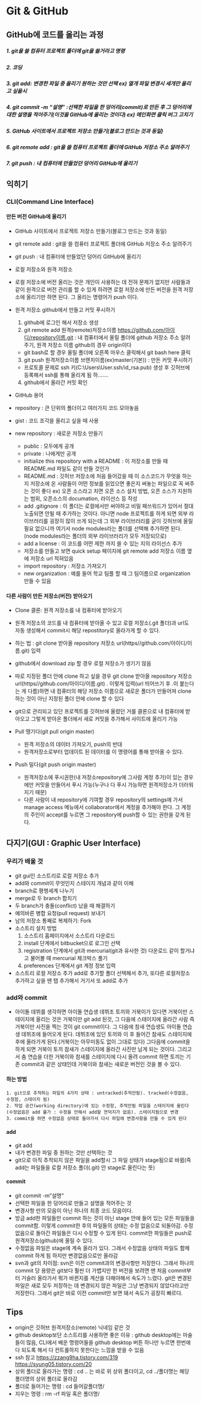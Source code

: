 # Git & GitHub
## GitHub에 코드를 올리는 과정
##### 1. git을 쓸 컴퓨터 프로젝트 폴더에 git을 쓸거라고 명령
##### 2. 코딩
##### 3. git add: 변경한 파일 중 올리기 원하는 것만 선택 ex) 열개 파일 변경시 세개만 올리고 싶을시
##### 4. git commit -m “설명” :선택한 파일을 한 덩어리(commit)로 만든 후 그 덩어리에 대한 설명을 적어주기(이것을 GitHub에 올리는 것이다) ex) 메인화면 클릭 버그 고치기
##### 5. GitHub 사이트에서 프로젝트 저장소 만들기(블로그 만드는 것과 동일)
##### 6. git remote add : git을 쓸 컴퓨터 프로젝트 폴더에 GitHub 저장소 주소 알려주기
##### 7. git push : 내 컴퓨터에 만들었던 덩어리 GitHub에 올리기

## 익히기
### CLI(Command Line Interface) 
#### 만든 버전 GitHub에 올리기
- GitHub 사이트에서 프로젝트 저장소 만들기(블로그 만드는 것과 동일)
- git remote add : git을 쓸 컴퓨터 프로젝트 폴더에 GitHub 저장소 주소 알려주기
- git push : 내 컴퓨터에 만들었던 덩어리 GitHub에 올리기

- 로컬 저장소와 원격 저장소
 - 로컬 저장소에 버전 올리는 것은 개인이 사용하는 데 전혀 문제가 없지만 사람들과 같이 원격으로 버전 관리를 할 수 있게 하려면 로컬 저장소에 만든 버전을 원격 저장소에 올리기만 하면 된다. 그 올리는 명령어가 push 이다.

- 원격 저장소 github에서 만들고 커밋 푸시하기
    1. github에 로그인 해서 저장소 생성
    2.  git remote add 원격(remote)저장소이름 https://github.com/아이디/repository이름.git : 내 컴퓨터에서 올릴 폴더에 github 저장소 주소 알려주기, 원격 저장소 이름 github의 경우 origin이다
    - git bash로 할 경우 올릴 폴더에 오른쪽 마우스 클릭해서 git bash here 클릭
    3. git push 원격저장소이름 브랜치이름(ex)master(기본)) : 만든 커밋 푸시하기
    - 프로토콜 문제로 ssh 키(C:\Users\User\.ssh/id_rsa.pub) 생성 후 깃허브에 등록해서 ssh를 통해 올리게 됨 하…….
    4. github에서 올라간 커밋 확인

- GitHub 용어
- repository : 큰 단위의 폴더이고 여러가지 코드 모아놓음
- gist : 코드 조각을 올리고 싶을 때 사용
- new repository : 새로운 저장소 만들기
    - public : 모두에게 공개
    - private : 나에게만 공개
    - initialize this repository with a README : 이 저장소를 만들 때 README.md 파일도 같이 만들 것인가
    - README.md : 깃허브 저장소에 처음 들어갔을 때 이 소스코드가 무엇을 하는지 저장소에 온 사람들이 어떤 정보를 읽었으면 좋은지 써놓는 파일으로 꼭 써주는 것이 좋다 ex) 오픈 소스라고 치면 오픈 소스 설치 방법, 오픈 소스가 지원하는 범위, 오픈소스의 documation, 라이선스 등 작성
    - add .gitignore : 이 폴더는 로컬에서만 써야하고 비밀 패쓰워드가 있어서 절대 노출되면 안될 때 추가하는 것이다. 아니면 node 프로젝트를 하게 되면 외부 라이브러리를 굉장히 많이 쓰게 되는데 그 외부 라이브러리를 굳이 깃허브에 올릴 필요 없으니까 여기서 node modules라는 폴더를 선택해 추가하면 된다.(node modules라는 폴더의 외부 라이브러리가 모두 저장되므로)
    - add a license : 이 코드를 어떤 제한 까지 쓸 수 있는 지의 라이선스 추가
    - 저장소를 만들고 보면 quick setup 페이지에 git remote add 저장소 이름 옆에 저장소 url 적혀있음
    - import repository : 저장소 가져오기
    - new organization : 예를 들어 학교 팀플 할 때 그 팀이름으로 organization 만들 수 있음
 
#### 다른 사람이 만든 저장소(버전) 받아오기
- Clone 클론: 원격 저장소를 내 컴퓨터에 받아오기
 - 원격 저장소의 코드를 내 컴퓨터에 받아올 수 있고 로컬 저장소(.git 폴더)과 url도 자동 생성해서 commit시 해당 repostitory로 올라가게 할 수 있다.
 - 하는 법 : git clone 받아올 repository 저장소 url(https//github.com/아이디/이름.git) 입력
 - github에서 download zip 할 경우 로컬 저장소가 생기기 않음
 - 따로 지정된 폴더 안에 clone 하고 싶을 경우 git clone 받아올 repository 저장소 url(https//github.com/아이디/이름.git) . 이렇게 입력(url 띄어쓰기 후 .이 붙는다는 게 다름)하면 내 컴퓨터의 해당 저장소 이름으로 새로운 폴더가 만들어져 clone 하는 것이 아닌 지정된 폴더 안에 clone 할 수 있다
 - git으로 관리되고 있던 프로젝트를 깃허브에 올렸던 거를 클론으로 내 컴퓨터에 받아오고 그렇게 받아온 폴더에서 새로 커밋을 추가해서 사이트에 올리기 가능
 
- Pull 땡기다(git pull origin master)
    - 원격 저장소의 데이터 가져오기, push의 반대
    - 원격저장소로부터 업데이트 된 데이터를 이 명령어를 통해 받아올 수 있다.
 
- Push 밀다(git push origin master)
    - 원격저장소에 푸시권한(내 저장소repository에 그사람 계정 추가)이 있는 경우에만 커밋을 만들어서 푸시 가능(누구나 다 푸시 가능하면 원격저장소가 더러워지기 때문)
    - 다른 사람이 내 repository에 기여할 경우 repository의 settings에 가서 manage access 메뉴에서 collaborator에서 계정을 추가해야 한다. 그 계정의 주인이 accept를 누르면 그 repository에 push할 수 있는 권한을 갖게 된다.

## 다지기(GUI : Graphic User Interface)
### 우리가 배울 것
- git gui인 소스트리로 로컬 저장소 추가
- add와 commit이 무엇인지 스테이지 개념과 같이 이해
- branch로 평행세계 나누기
- merge로 두 branch 합치기
- 두 branch가 충돌(conflict) 났을 때 해결하기
- 예의바른 병합 요청(pull request) 보내기
- 남의 저장소 통째로 복제하기: Fork
- 소스트리 설치 방법
    1. 소스트리 홈페이지에서 소스트리 다운로드
    2. install 단계에서 bitbucket으로 로그인 선택
    3. registration 단계에서 git과 mercurial(git과 유사한 것) 다운로드 같이 할거냐고 물어볼 때 mercurial 체크박스 풀기 
    4. preferences 단계에서 git 계정 정보 입력
- 소스트리 로컬 저장소 추가 add로 추가할 폴더 선택해서 추가, 또다른 로컬저장소 추가하고 싶을 땐 탭 추가해서 거기서 또 add로 추가

### add와 commit
- 아이돌 데뷔를 생각하면 아이돌 연습생 데뷔조 토끼와 거북이가 있다면 거북이만 스테이지에 올리는 것은 거북이만 git add 된것, 그 다음에 스테이지에 올라간 사람 즉 거북이만 사진을 찍는 것이 git commit이다. 그 다음에 참새 연습생도 아이돌 연습생 데뷔조에 들어오게 된다. 데뷔조에 있던 토끼와 이 후 들어간 참새도 스테이지에 후에 올라가게 된다.(거북이는 아무미동도 없이 그대로 있다) 그다음에 commit을 하게 되면 거북이 토끼 참새가 스테이지에 올라간 사진만 남게 되는 것이다. 그리고서 춤 연습을 더한 거북이와 참새를 스테이지에 다시 올려 commit 하면 토끼는 기존 commit과 같은 상태인데 거북이와 참새는 새로운 버전인 것을 볼 수 있다.
#### 하는 방법
    1. git으로 추적하는 파일의 4가지 상태 : untracked(추적안됨). tracked(수정없음, 수정함, 스테이지 됨)
    2. 작업 공간(working directory)에 있는 수정함, 추적안됨 파일을 스테이지에 올린다(수정없음은 add 불가 : 수정을 안해서 add할 껀덕지가 없음). 스테이지됨으로 변경
    3. commit을 하면 수정없음 상태로 돌아가서 다시 파일에 변경사항을 만들 수 있게 된다

#### add
- git add
- 내가 변경한 파일 중 원하는 것만 선택하는 것
- git으로 아직 추적되지 않은 파일을 add할시 그 파일 상태가 stage됨으로 바뀜(즉 add는 파일들을 로컬 저장소 폴더(.git) 안 stage로 올린다는 뜻)

#### commit
- git commit -m”설명”
- 선택한 파일을 한 덩어리로 만들고 설명을 적어주는 것
- 변경사항 만의 모음이 아닌 하나의 최종 코드 모음이다. 
- 방금 add한 파일들만 commit 하는 것이 아닌 stage 안에 들어 있는 모든 파일들을 commit함. 이렇게 commit한 후의 파일들의 상태는 수정 없음으로 되돌아감. 수정없음으로 돌아간 파일들은 다시 수정할 수 있게 된다. commit한 파일들은 push로 원격저장소(github)에 올릴 수 있다. 
- 수정없음 파일은 stage에 계속 올라가 있다. 그래서 수정없음 상태의 파일도 함께 commit 하게 됨 하지만 변경없음으로만 올라감
- svn과 git의 차이점: svn은 이전 commit과의 변경사항만 저장한다. 그래서 하나의 commit 당 용량은 git보다 훨씬 더 가볍지만 한 버전을 보려면 맨 처음 commit부터 거슬러 올라가서 뭐가 바뀐지를 계산을 다해야해서 속도가 느렸다. git은 변경된 파일은 새로 모두 저장하는 데 변경되지 않은 파일은 그냥 변경되지 않았다라고만 저장한다. 그래서 git은 바로 이전 commit만 보면 돼서 속도가 굉장히 빠르다.

## Tips
- origin은 깃허브 원격저장소(remote) 닉네임 같은 것
- github desktop보단 소스트리를 사용하면 좋은 이유 : github desktop에는 마술들이 많음, CLI에서 배운 명령어들을 github desktop 버튼 하나만 누르면 한번에 다 되도록 해서 다 컨트롤하지 못한다는 느낌을 받을 수 있음
- ssh 참고
    https://zzang9ha.tistory.com/319
    https://syung05.tistory.com/20
- 상위 폴더로 올라가는 명령 : cd .. 는 바로 위 상위 폴더이고, cd ../폴더명는 해당 폴더명의 상위 폴더로 올라감
- 폴더로 들어가는 명령 : cd 들어갈폴더명/
- 지우는 명령 : rm -rf 파일 혹은 폴더명/
